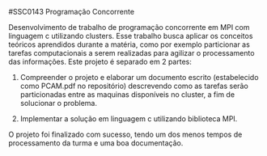 #SSC0143 Programação Concorrente 

Desenvolvimento de trabalho de programação concorrente em MPI com linguagem c utilizando clusters. Esse trabalho busca aplicar os conceitos teóricos aprendidos durante a matéria, como por exemplo particionar as tarefas computacionais a serem realizadas para agilizar o processamento das informações. Este projeto é separado em 2 partes: 

1) Compreender o projeto e elaborar um documento escrito (estabelecido como PCAM.pdf no repositório) descrevendo como as tarefas serão particionadas entre as maquinas disponíveis no cluster, a fim de solucionar o problema.

2) Implementar a solução em linguagem c utilizando biblioteca MPI.

O projeto foi finalizado com sucesso, tendo um dos menos tempos de processamento da turma e uma boa documentação.
